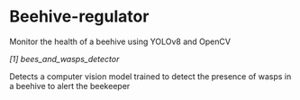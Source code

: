# Beehive-regulator
Monitor the health of a beehive using YOLOv8 and OpenCV

*[1] bees_and_wasps_detector*

Detects a computer vision model trained to detect the presence of wasps in a beehive to alert the beekeeper
